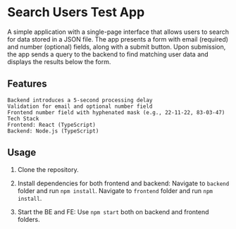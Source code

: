 # Search Users Test App
A simple application with a single-page interface that allows users to search for data stored in a JSON file. The app presents a form with email (required) and number (optional) fields, along with a submit button. Upon submission, the app sends a query to the backend to find matching user data and displays the results below the form.

## Features
```User-friendly form with email and optional number field
Backend introduces a 5-second processing delay
Validation for email and optional number field
Frontend number field with hyphenated mask (e.g., 22-11-22, 83-03-47)
Tech Stack
Frontend: React (TypeScript)
Backend: Node.js (TypeScript)
```
## Usage
1. Clone the repository.

2. Install dependencies for both frontend and backend: 
Navigate to `backend` folder and run `npm install`.
Navigate to `frontend` folder and run `npm install`.

3. Start the BE and FE:
Use `npm start` both on backend and frontend folders.